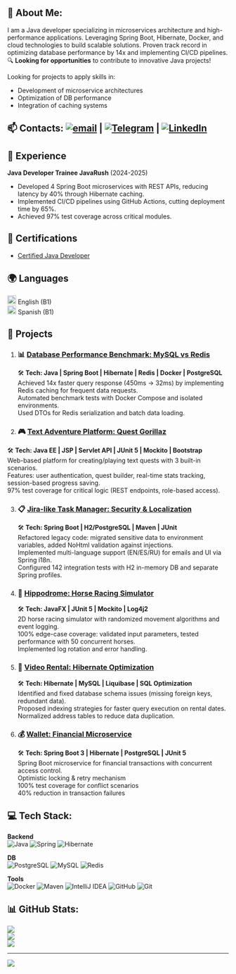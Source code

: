 ## 💫 About Me:
I am a Java developer specializing in microservices architecture and high-performance applications. 
Leveraging Spring Boot, Hibernate, Docker, and cloud technologies to build scalable solutions. 
Proven track record in optimizing database performance by 14x and implementing CI/CD pipelines. <br>
🔍 **Looking for opportunities** to contribute to innovative Java projects!  

Looking for projects to apply skills in:
- Development of microservice architectures
- Optimization of DB performance
- Integration of caching systems<br>

## 📫 Contacts: [![email](https://img.shields.io/badge/Email-D14836?logo=gmail&logoColor=white)](mailto:9096971133@mail.ru) | [![Telegram](https://img.shields.io/badge/-Telegram-0088cc?style=flat&logo=telegram)](https://t.me/Alliransa) | [![LinkedIn](https://img.shields.io/badge/linkedin-%230077B5.svg?&style=for-the-badge&logo=linkedin&logoColor=white)](https://www.linkedin.com/in/NadezhdaShpak/)

## 💼 Experience
**Java Developer Trainee JavaRush** (2024-2025)
- Developed 4 Spring Boot microservices with REST APIs, reducing latency by 40% through Hibernate caching.
- Implemented CI/CD pipelines using GitHub Actions, cutting deployment time by 65%.
- Achieved 97% test coverage across critical modules.
## 📜 Certifications
- [Certified Java Developer](https://certificate.javarush.com/nadezhda_shpak.pdf)

## 🌍 Languages
<img src="https://flagcdn.com/w20/gb.png" width="20" alt="UK Flag"> English (B1)<br>
<img src="https://flagcdn.com/w20/es.png" width="20" alt="Spain Flag"> Spanish (B1)

## 🚀 Projects
1. ###  📊 [Database Performance Benchmark: MySQL vs Redis](https://github.com/NadezhdaShpak/hibernate-final)<br>
   🛠️   **Tech: Java | Spring Boot | Hibernate | Redis | Docker | PostgreSQL**<br>
Achieved 14x faster query response (450ms → 32ms) by implementing Redis caching for frequent data requests.<br>
Automated benchmark tests with Docker Compose and isolated environments.<br>
Used DTOs for Redis serialization and batch data loading.<br>

2.  ### 🎮 [Text Adventure Platform: Quest Gorillaz](https://github.com/NadezhdaShpak/ProjectGorillaz)<br>
   🛠️   **Tech: Java EE | JSP | Servlet API | JUnit 5 | Mockito | Bootstrap**<br>
Web-based platform for creating/playing text quests with 3 built-in scenarios.<br>
Features: user authentication, quest builder, real-time stats tracking, session-based progress saving.<br>
97% test coverage for critical logic (REST endpoints, role-based access).<br>

3. ###  📋 [Jira-like Task Manager: Security & Localization](https://github.com/NadezhdaShpak/project-final)<br>
   🛠️   **Tech: Spring Boot | H2/PostgreSQL | Maven | JUnit**<br>
Refactored legacy code: migrated sensitive data to environment variables, added NoHtml validation against injections.<br>
Implemented multi-language support (EN/ES/RU) for emails and UI via Spring i18n.<br>
Configured 142 integration tests with H2 in-memory DB and separate Spring profiles.<br>

4. ###  🎥 [Hippodrome: Horse Racing Simulator](https://github.com/NadezhdaShpak/hippodrome)<br>
   🛠️   **Tech: JavaFX | JUnit 5 | Mockito | Log4j2**<br>
2D horse racing simulator with randomized movement algorithms and event logging.<br>
100% edge-case coverage: validated input parameters, tested performance with 50 concurrent horses.<br>
Implemented log rotation and error handling.<br>

5. ###  🐎 [Video Rental: Hibernate Optimization](https://github.com/NadezhdaShpak/project-hibernate-2)<br>
   🛠️  **Tech: Hibernate | MySQL | Liquibase | SQL Optimization**<br>
Identified and fixed database schema issues (missing foreign keys, redundant data).<br>
Proposed indexing strategies for faster query execution on rental dates.<br>
Normalized address tables to reduce data duplication.<br>
6. ### 💰 [Wallet: Financial Microservice](https://github.com/NadezhdaShpak/Wallet)
   🛠️ **Tech: Spring Boot 3 | Hibernate | PostgreSQL | JUnit 5**<br>
Spring Boot microservice for financial transactions with concurrent access control.<br>
Optimistic locking & retry mechanism<br>
100% test coverage for conflict scenarios<br>
40% reduction in transaction failures<br>


## 💻 Tech Stack:
**Backend**  
![Java](https://img.shields.io/badge/Java-ED8B00?logo=openjdk)
![Spring](https://img.shields.io/badge/Spring-6DB33F?logo=spring)
![Hibernate](https://img.shields.io/badge/Hibernate-59666C?logo=hibernate)

**DB**  
![PostgreSQL](https://img.shields.io/badge/PostgreSQL-316192?logo=postgresql)
![MySQL](https://img.shields.io/badge/MySQL-4479A1?logo=mysql)
![Redis](https://img.shields.io/badge/Redis-DC382D?logo=redis)

**Tools**  
![Docker](https://img.shields.io/badge/docker-%230db7ed.svg?&logo=docker&logoColor=white)
![Maven](https://img.shields.io/badge/Maven-C71A36?logo=apache-maven)
![IntelliJ IDEA](https://img.shields.io/badge/IntelliJ_IDEA-000000?logo=intellij-idea)
![GitHub](https://img.shields.io/badge/github-%23121011.svg?logo=github&logoColor=white)
![Git](https://img.shields.io/badge/git-%23F05033.svg?logo=git&logoColor=white)

## 📊 GitHub Stats:
![](https://github-readme-stats.vercel.app/api?username=NadezhdaShpak&theme=transparent&hide_border=false&include_all_commits=true&count_private=true)<br/>
![](https://github-readme-streak-stats.herokuapp.com?user=NadezhdaShpak&theme=transparent&date_format=j%20M%5B%20Y%5D&hide_border=false)<br/>
![](https://github-readme-stats.vercel.app/api/top-langs/?username=NadezhdaShpak&theme=transparent&hide_border=false&include_all_commits=false&count_private=true&layout=compact)

---
[![](https://visitcount.itsvg.in/api?id=NadezhdaShpak&icon=0&color=1)](https://visitcount.itsvg.in)
